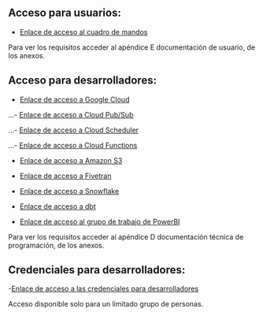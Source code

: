 ## Acceso para usuarios:
- [Enlace de acceso al cuadro de mandos](https://app.powerbi.com/reportEmbed?reportId=1bac7505-a8ee-4592-81ea-4d9384ce787d&autoAuth=true&ctid=2aa3b0b5-a782-4f38-a898-e483b20e8d61&config=eyJjbHVzdGVyVXJsIjoiaHR0cHM6Ly93YWJpLW5vcnRoLWV1cm9wZS1yZWRpcmVjdC5hbmFseXNpcy53aW5kb3dzLm5ldC8ifQ%3D%3D)

Para ver los requisitos acceder al apéndice E documentación de usuario, de los anexos.

## Acceso para desarrolladores:
- [Enlace de acceso a Google Cloud](https://console.cloud.google.com/welcome?project=confident-trail-355019)

...- [Enlace de acceso a Cloud Pub/Sub](https://console.cloud.google.com/cloudpubsub/topic/list?project=confident-trail-355019)

...- [Enlace de acceso a Cloud Scheduler](https://console.cloud.google.com/cloudscheduler?project=confident-trail-355019)

...- [Enlace de acceso a Cloud Functions](https://console.cloud.google.com/functions/list?project=confident-trail-355019)

- [Enlace de acceso a Amazon S3](https://s3.console.aws.amazon.com/s3/buckets/covidmoderndatastack?region=eu-west-3&tab=objects)

- [Enlace de acceso a Fivetran](https://fivetran.com/account)

- [Enlace de acceso a Snowflake](https://app.snowflake.com/switzerland-north.azure/sh96129/data/databases)

- [Enlace de acceso a dbt](https://cloud.getdbt.com/ide/#/accounts/60634/projects/96794/develop/)

- [Enlace de acceso al grupo de trabajo de PowerBI](https://app.powerbi.com/groups/dcd777d5-2142-451a-b14e-52601f1b925d/list)

Para ver los requisitos acceder al apéndice D documentación técnica de programación, de los anexos.

## Credenciales para desarrolladores: 
-[Enlace de acceso a las credenciales para desarrolladores](https://universidaddeburgos-my.sharepoint.com/personal/jbd1001_alu_ubu_es/_layouts/15/onedrive.aspx?id=%2Fpersonal%2Fjbd1001%5Falu%5Fubu%5Fes%2FDocuments%2Fcredenciales%2Etxt&parent=%2Fpersonal%2Fjbd1001%5Falu%5Fubu%5Fes%2FDocuments)

Acceso disponible solo para un limitado grupo de personas.

